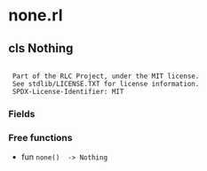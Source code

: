 # none.rl

## cls Nothing
```

 Part of the RLC Project, under the MIT license. 
 See stdlib/LICENSE.TXT for license information.
 SPDX-License-Identifier: MIT

```

### Fields



### Free functions

* fun `none()  -> Nothing`
